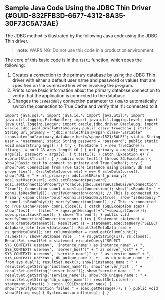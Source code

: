 ##  Sample Java Code Using the JDBC Thin Driver {#GUID-832FFB3D-6677-4312-8A35-30F73C5A73AE} 

The JDBC method is illustrated by the following Java code using the JDBC Thin driver. 

> **note:** WARNING: Do not use this code in a production environment. 

The core of this basic code is in the ` test1 ` function, which does the following: 

  1. Creates a connection to the primary database by using the JDBC Thin driver with either a default user name and password or values that are specified on the command line when invoking the program. 
  2. Prints some basic information about the primary database connection to verify that the application is connected to the database. 
  3. Changes the ` isReadOnly ` connection parameter to ` TRUE ` to automatically switch the connection to True Cache and verify that it's connected to it. 

``` import java.sql.*; import java.io.*; import java.util.*; import java.util.logging.FileHandler; import java.util.logging.Level; import java.util.logging.Logger; import oracle.jdbc.driver.OracleLog; import oracle.jdbc.pool.OracleDataSource; public class TrueCache { static String url_primary = "jdbc:oracle:thin:@<span class="variable" translate="no">primary_database_host</span>:1521/SALES"; static String user = "username"; static String password = "password"; public static void main(String args[]) { try { TrueCache t = new TrueCache(); if(args != null && args.length >0 ) { url_primary = args[0]; user = args[1]; password = args[2]; } t.test1(); } catch (Exception e) { e.printStackTrace(); } } public void test1() throws SQLException { show("Basic test to connect to primary and True Cache"); try { show("Get Connection from True Cache instance using primary db and properties"); OracleDataSource ods1 = new OracleDataSource(); show("URL = " + url_primary); ods1.setURL(url_primary); ods1.setUser(user); ods1.setPassword(password); ods1.setConnectionProperty("oracle.jdbc.useTrueCacheDriverConnection", "true"); Connection conn1 = ods1.getConnection(); show("isReadonly " + conn1.isReadOnly()); verifyConnection(conn1); // This is connected to Primary <span class="bold">conn1.setReadOnly(true); show("isReadonly " + conn1.isReadOnly()); verifyConnection(conn1); // This is connected to True Cache</span> conn1.close(); } catch (SQLException sqex) { show("test1 -- failed" + sqex.getMessage()+":"+sqex.getCause()); sqex.printStackTrace(); } show("The end"); } public void verifyConnection(Connection conn) { try { Statement statement = conn.createStatement(); ResultSet rs = statement.executeQuery("SELECT database_role from v$database"); ResultSetMetaData rsmd = rs.getMetaData(); int columnsNumber = rsmd.getColumnCount(); rs.next(); show("Database role : " + rs.getString(1)); rs.close(); ResultSet resultSet = statement.executeQuery("SELECT SYS_CONTEXT('userenv', 'instance_name') as instance_name" \+ ", SYS_CONTEXT('userenv', 'server_host')" + " as server_host" + ", SYS_CONTEXT('userenv', 'service_name')" \+ " as service_name" + ", SYS_CONTEXT('USERENV','db_unique_name')" + " as db_unique_name" + " from sys.dual"); resultSet.next(); show("instance_name : " + resultSet.getString("instance_name")); show("server_host : " + resultSet.getString("server_host")); show("service_name : " + resultSet.getString("service_name")); show("db_unique_name : " + resultSet.getString("db_unique_name")); resultSet.close(); statement.close(); } catch (SQLException sqex) { show("verifyConnection failed " + sqex.getMessage()); } } public void show(String msg) { System.out.println(msg); } } ``` 
